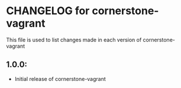 # CHANGELOG for cornerstone-vagrant

This file is used to list changes made in each version of cornerstone-vagrant

## 1.0.0:

* Initial release of cornerstone-vagrant
